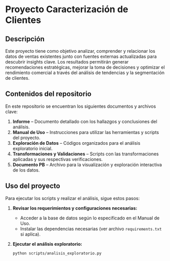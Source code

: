 # Proyecto Caracterización de Clientes 

## Descripción  
Este proyecto tiene como objetivo analizar, comprender y relacionar los datos de ventas existentes junto con fuentes externas actualizadas para descubrir insights clave. Los resultados permitirán generar recomendaciones estratégicas, mejorar la toma de decisiones y optimizar el rendimiento comercial a través del análisis de tendencias y la segmentación de clientes.  

## Contenidos del repositorio  
En este repositorio se encuentran los siguientes documentos y archivos clave:  

1. **Informe** – Documento detallado con los hallazgos y conclusiones del análisis.  
2. **Manual de Uso** – Instrucciones para utilizar las herramientas y scripts del proyecto.  
3. **Exploración de Datos** – Códigos organizados para el análisis exploratorio inicial.  
4. **Transformaciones y Validaciones** – Scripts con las transformaciones aplicadas y sus respectivas verificaciones.  
5. **Documento PB** – Archivo para la visualización y exploración interactiva de los datos.  

## Uso del proyecto  
Para ejecutar los scripts y realizar el análisis, sigue estos pasos:  

1. **Revisar los requerimientos y configuraciones necesarias:**  
   - Acceder a la base de datos según lo especificado en el Manual de Uso.  
   - Instalar las dependencias necesarias (ver archivo `requirements.txt` si aplica).  

2. **Ejecutar el análisis exploratorio:**  
   ```bash
   python scripts/analisis_exploratorio.py


